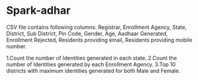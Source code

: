 # Spark-adhar

CSV file contains following columns: Registrar, Enrollment Agency, State, District, Sub District, Pin Code, Gender, Age, Aadhaar Generated, Enrollment Rejected, Residents providing email, Residents providing mobile number.

1.Count the number of Identities generated in each state.
2.Count the number of Identities generated by each Enrollment Agency.
3.Top 10 districts with maximum identities generated for both Male and Female.
